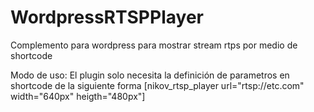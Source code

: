 # WordpressRTSPPlayer
Complemento para wordpress para mostrar stream rtps por medio de shortcode

Modo de uso:
El plugin solo necesita la definición de parametros en shortcode de la siguiente forma
[nikov_rtsp_player url="rtsp://etc.com" width="640px" heigth="480px"] 